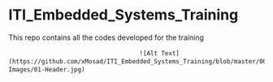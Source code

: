 # ITI_Embedded_Systems_Training
This repo contains all the codes developed for the training

                                        ![Alt Text](https://github.com/xMosad/ITI_Embedded_Systems_Training/blob/master/00-Images/01-Header.jpg)
